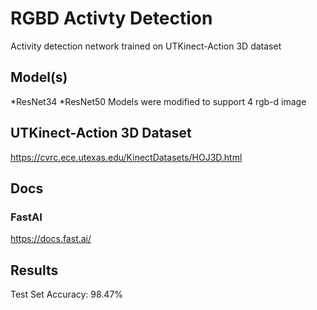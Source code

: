 # RGBD Activty Detection

Activity detection network trained on UTKinect-Action 3D dataset

## Model(s)
*ResNet34
*ResNet50
Models were modified to support 4 rgb-d image

## UTKinect-Action 3D Dataset
https://cvrc.ece.utexas.edu/KinectDatasets/HOJ3D.html

## Docs
### FastAI
https://docs.fast.ai/

## Results
Test Set Accuracy: 98.47%
